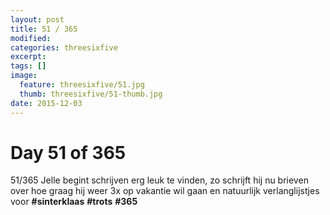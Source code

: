 ```yaml
---
layout: post
title: 51 / 365
modified:
categories: threesixfive
excerpt:
tags: []
image:
  feature: threesixfive/51.jpg
  thumb: threesixfive/51-thumb.jpg
date: 2015-12-03
---
```


# Day 51 of 365

51/365 Jelle begint schrijven erg leuk te vinden, zo schrijft hij nu brieven over hoe graag hij weer 3x op vakantie wil gaan en natuurlijk verlanglijstjes voor **\#sinterklaas** **\#trots** **\#365**
